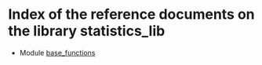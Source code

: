 # Index of the reference documents on the library statistics_lib

* Module [base_functions](./UD001_base_functions.md)
